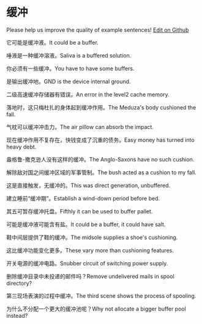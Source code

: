 # 缓冲

Please help us improve the quality of example sentences! [Edit on Github](https://github.com/jiyushe/jiyu-example-sentence-source/blob/main/chinese/huanchong.md)

<p><span class="chinese">它可能是缓冲液。</span><span class="english">It could be a buffer.</span></p>

<p><span class="chinese">唾液是一种缓冲溶液。</span><span class="english">Saliva is a buffered solution.</span></p>

<p><span class="chinese">你必须有一些缓冲。</span><span class="english">You have to have some buffers.</span></p>

<p><span class="chinese">是输出缓冲地。</span><span class="english">GND is the device internal ground.</span></p>

<p><span class="chinese">二级高速缓冲存储器有错误。</span><span class="english">An error in the level2 cache memory.</span></p>

<p><span class="chinese">落地时，这只梅杜扎的身体起到缓冲作用。</span><span class="english">The Meduza's body cushioned the fall.</span></p>

<p><span class="chinese">气枕可以缓冲冲击力。</span><span class="english">The air pillow can absorb the impact.</span></p>

<p><span class="chinese">现在缓冲作用不复存在，快钱变成了沉重的债务。</span><span class="english">Easy money has turned into heavy debt.</span></p>

<p><span class="chinese">盎格鲁-撒克逊人没有这样的缓冲。</span><span class="english">The Anglo-Saxons have no such cushion.</span></p>

<p><span class="chinese">解除敌对国之间缓冲区域的军事管制。</span><span class="english">The bush acted as a cushion to my fall.</span></p>

<p><span class="chinese">这是直接触发，无缓冲的。</span><span class="english">This was direct generation, unbuffered.</span></p>

<p><span class="chinese">建立睡前“缓冲期”。</span><span class="english">Establish a wind-down period before bed.</span></p>

<p><span class="chinese">其五可暂存缓冲托盘。</span><span class="english">Fifthly it can be used to buffer pallet.</span></p>

<p><span class="chinese">可能是缓冲液可能含有盐。</span><span class="english">It could be a buffer, it could have salt.</span></p>

<p><span class="chinese">鞋中间层提供了鞋的缓冲。</span><span class="english">The midsole supplies a shoe's cushioning.</span></p>

<p><span class="chinese">这比缓冲功能变化更多。</span><span class="english">These vary more than cushioning features.</span></p>

<p><span class="chinese">开关电源的缓冲电路。</span><span class="english">Snubber circuit of switching power supply.</span></p>

<p><span class="chinese">删除缓冲目录中未投递的邮件吗？</span><span class="english">Remove undelivered mails in spool directory?</span></p>

<p><span class="chinese">第三现场表演的过程中缓冲。</span><span class="english">The third scene shows the process of spooling.</span></p>

<p><span class="chinese">为什么不分配一个更大的缓冲池呢？</span><span class="english">Why not allocate a bigger buffer pool instead?</span></p>

